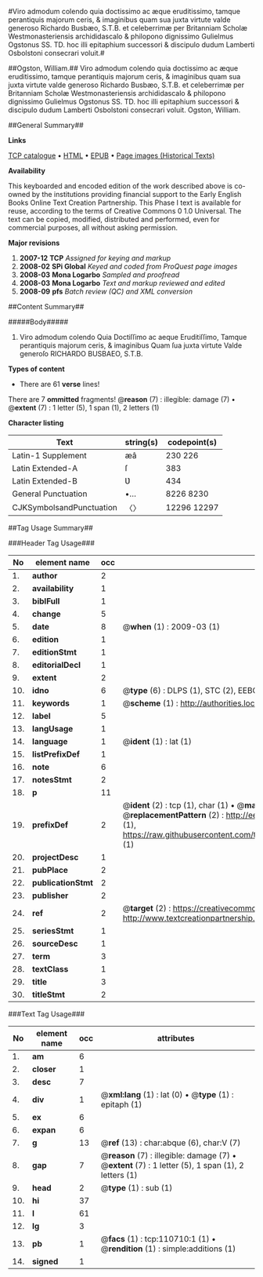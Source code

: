 #Viro admodum colendo quia doctissimo ac æque eruditissimo, tamque perantiquis majorum ceris, & imaginibus quam sua juxta virtute valde generoso Richardo Busbæo, S.T.B. et celeberrimæ per Britanniam Scholæ Westmonasteriensis archididascalo & philopono dignissimo Gulielmus Ogstonus SS. TD. hoc illi epitaphium successori & discipulo dudum Lamberti Osbolstoni consecrari voluit.#

##Ogston, William.##
Viro admodum colendo quia doctissimo ac æque eruditissimo, tamque perantiquis majorum ceris, & imaginibus quam sua juxta virtute valde generoso Richardo Busbæo, S.T.B. et celeberrimæ per Britanniam Scholæ Westmonasteriensis archididascalo & philopono dignissimo Gulielmus Ogstonus SS. TD. hoc illi epitaphium successori & discipulo dudum Lamberti Osbolstoni consecrari voluit.
Ogston, William.

##General Summary##

**Links**

[TCP catalogue](http://www.ota.ox.ac.uk/tcp/)  • 
[HTML](http://tei.it.ox.ac.uk/tcp/Texts-HTML/free/A53/A53247.html)  • 
[EPUB](http://tei.it.ox.ac.uk/tcp/Texts-EPUB/free/A53/A53247.epub) • 
[Page images (Historical Texts)](https://data.historicaltexts.jisc.ac.uk/view?pubId=eebo-31355841e&pageId=eebo-31355841e-110710-1)

**Availability**

This keyboarded and encoded edition of the
	       work described above is co-owned by the institutions
	       providing financial support to the Early English Books
	       Online Text Creation Partnership. This Phase I text is
	       available for reuse, according to the terms of Creative
	       Commons 0 1.0 Universal. The text can be copied,
	       modified, distributed and performed, even for
	       commercial purposes, all without asking permission.

**Major revisions**

1. __2007-12__ __TCP__ *Assigned for keying and markup*
1. __2008-02__ __SPi Global__ *Keyed and coded from ProQuest page images*
1. __2008-03__ __Mona Logarbo__ *Sampled and proofread*
1. __2008-03__ __Mona Logarbo__ *Text and markup reviewed and edited*
1. __2008-09__ __pfs__ *Batch review (QC) and XML conversion*

##Content Summary##

#####Body#####

1. Viro admodum colendo Quia Doctiſſimo ac aeque Eruditiſſimo, Tamque perantiquis majorum ceris, & imaginibus Quam ſua juxta virtute Valde generoſo RICHARDO BUSBAEO, S.T.B.

**Types of content**

  * There are 61 **verse** lines!

There are 7 **ommitted** fragments! 
 @__reason__ (7) : illegible: damage (7)  •  @__extent__ (7) : 1 letter (5), 1 span (1), 2 letters (1)

**Character listing**


|Text|string(s)|codepoint(s)|
|---|---|---|
|Latin-1 Supplement|æâ|230 226|
|Latin Extended-A|ſ|383|
|Latin Extended-B|Ʋ|434|
|General Punctuation|•…|8226 8230|
|CJKSymbolsandPunctuation|〈〉|12296 12297|

##Tag Usage Summary##

###Header Tag Usage###

|No|element name|occ|attributes|
|---|---|---|---|
|1.|__author__|2||
|2.|__availability__|1||
|3.|__biblFull__|1||
|4.|__change__|5||
|5.|__date__|8| @__when__ (1) : 2009-03 (1)|
|6.|__edition__|1||
|7.|__editionStmt__|1||
|8.|__editorialDecl__|1||
|9.|__extent__|2||
|10.|__idno__|6| @__type__ (6) : DLPS (1), STC (2), EEBO-CITATION (1), OCLC (1), VID (1)|
|11.|__keywords__|1| @__scheme__ (1) : http://authorities.loc.gov/ (1)|
|12.|__label__|5||
|13.|__langUsage__|1||
|14.|__language__|1| @__ident__ (1) : lat (1)|
|15.|__listPrefixDef__|1||
|16.|__note__|6||
|17.|__notesStmt__|2||
|18.|__p__|11||
|19.|__prefixDef__|2| @__ident__ (2) : tcp (1), char (1)  •  @__matchPattern__ (2) : ([0-9\-]+):([0-9IVX]+) (1), (.+) (1)  •  @__replacementPattern__ (2) : http://eebo.chadwyck.com/downloadtiff?vid=$1&page=$2 (1), https://raw.githubusercontent.com/textcreationpartnership/Texts/master/tcpchars.xml#$1 (1)|
|20.|__projectDesc__|1||
|21.|__pubPlace__|2||
|22.|__publicationStmt__|2||
|23.|__publisher__|2||
|24.|__ref__|2| @__target__ (2) : https://creativecommons.org/publicdomain/zero/1.0/ (1), http://www.textcreationpartnership.org/docs/. (1)|
|25.|__seriesStmt__|1||
|26.|__sourceDesc__|1||
|27.|__term__|3||
|28.|__textClass__|1||
|29.|__title__|3||
|30.|__titleStmt__|2||


###Text Tag Usage###

|No|element name|occ|attributes|
|---|---|---|---|
|1.|__am__|6||
|2.|__closer__|1||
|3.|__desc__|7||
|4.|__div__|1| @__xml:lang__ (1) : lat (0)  •  @__type__ (1) : epitaph (1)|
|5.|__ex__|6||
|6.|__expan__|6||
|7.|__g__|13| @__ref__ (13) : char:abque (6), char:V (7)|
|8.|__gap__|7| @__reason__ (7) : illegible: damage (7)  •  @__extent__ (7) : 1 letter (5), 1 span (1), 2 letters (1)|
|9.|__head__|2| @__type__ (1) : sub (1)|
|10.|__hi__|37||
|11.|__l__|61||
|12.|__lg__|3||
|13.|__pb__|1| @__facs__ (1) : tcp:110710:1 (1)  •  @__rendition__ (1) : simple:additions (1)|
|14.|__signed__|1||
